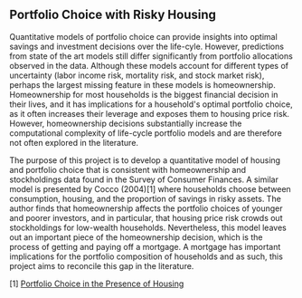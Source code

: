 ## Portfolio Choice with Risky Housing

Quantitative models of portfolio choice can provide insights into optimal savings and investment decisions over the life-cyle. However, predictions from state of the art models still differ significantly from portfolio allocations observed in the data. Although these models account for different types of uncertainty (labor income risk, mortality risk, and stock market risk), perhaps the largest missing feature in these models is homeownership. Homeownership for most households is the biggest financial decision in their lives, and it has implications for a household's optimal portfolio choice, as it often increases their leverage and exposes them to housing price risk. However, homeownership decisions substantially increase the computational complexity of life-cycle portfolio models and are therefore not often explored in the literature.

The purpose of this project is to develop a quantitative model of housing and portfolio choice that is consistent with homeownership and stockholdings data found in the Survey of Consumer Finances. A similar model is presented by Cocco (2004)[1] where households choose between consumption, housing, and the proportion of savings in risky assets. The author finds that homeownership affects the portfolio choices of younger and poorer investors, and in particular, that housing price risk crowds out stockholdings for low-wealth households. Nevertheless, this model leaves out an important piece of the homeownership decision, which is the process of getting and paying off a mortgage. A mortgage has important implications for the portfolio composition of households and as such, this project aims to reconcile this gap in the literature.

[1] [Portfolio Choice in the Presence of Housing](https://academic.oup.com/rfs/article-abstract/18/2/535/1599873)

